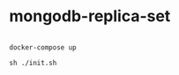 mongodb-replica-set
=========================================

```

docker-compose up 

sh ./init.sh

```
